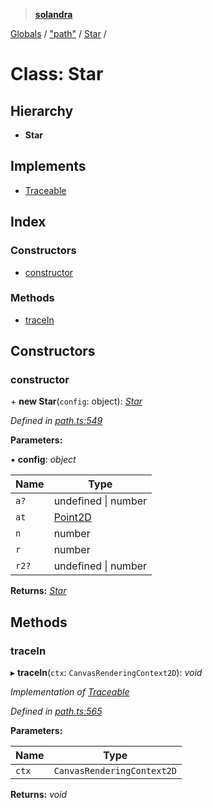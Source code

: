 > **[solandra](../README.md)**

[Globals](../README.md) / ["path"](../modules/_path_.md) / [Star](_path_.star.md) /

# Class: Star

## Hierarchy

* **Star**

## Implements

* [Traceable](../interfaces/_path_.traceable.md)

## Index

### Constructors

* [constructor](_path_.star.md#constructor)

### Methods

* [traceIn](_path_.star.md#tracein)

## Constructors

###  constructor

\+ **new Star**(`config`: object): *[Star](_path_.star.md)*

*Defined in [path.ts:549](https://github.com/jamesporter/solandra/blob/2971925/src/lib/path.ts#L549)*

**Parameters:**

▪ **config**: *object*

Name | Type |
------ | ------ |
`a?` | undefined \| number |
`at` | [Point2D](../modules/_types_sol_.md#point2d) |
`n` | number |
`r` | number |
`r2?` | undefined \| number |

**Returns:** *[Star](_path_.star.md)*

## Methods

###  traceIn

▸ **traceIn**(`ctx`: `CanvasRenderingContext2D`): *void*

*Implementation of [Traceable](../interfaces/_path_.traceable.md)*

*Defined in [path.ts:565](https://github.com/jamesporter/solandra/blob/2971925/src/lib/path.ts#L565)*

**Parameters:**

Name | Type |
------ | ------ |
`ctx` | `CanvasRenderingContext2D` |

**Returns:** *void*
